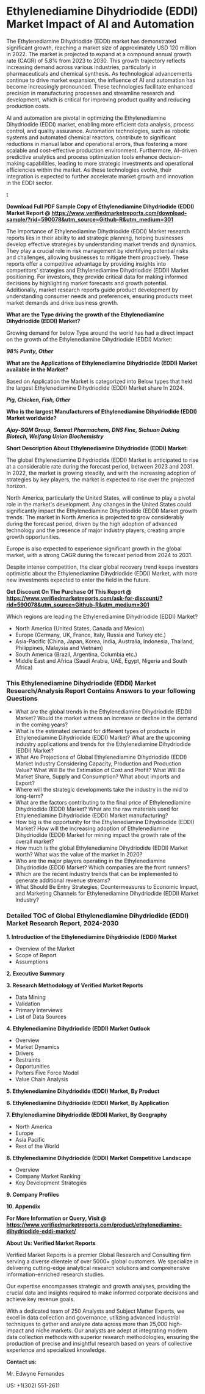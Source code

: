 <meta name="title" content="Global Ethylenediamine Dihydriodide (EDDI) Market Impact of AI and Automation"><meta name="description" content="The Ethylenediamine Dihydriodide (EDDI) market has demonstrated significant growth, reaching a market size of approximately USD 120 million in 2022. The market is proj"><meta name="title" content="Ethylenediamine Dihydriodide (EDDI) Market Size, Share, Scope, Trends, Growth, Opportunities, Analysis, Forecast"><h1>Ethylenediamine Dihydriodide (EDDI) Market Impact of AI and Automation</h1><p>The Ethylenediamine Dihydriodide (EDDI) market has demonstrated significant growth, reaching a market size of approximately USD 120 million in 2022. The market is projected to expand at a compound annual growth rate (CAGR) of 5.8% from 2023 to 2030. This growth trajectory reflects increasing demand across various industries, particularly in pharmaceuticals and chemical synthesis. As technological advancements continue to drive market expansion, the influence of AI and automation has become increasingly pronounced. These technologies facilitate enhanced precision in manufacturing processes and streamline research and development, which is critical for improving product quality and reducing production costs.</p><p>AI and automation are pivotal in optimizing the Ethylenediamine Dihydriodide (EDDI) market, enabling more efficient data analysis, process control, and quality assurance. Automation technologies, such as robotic systems and automated chemical reactors, contribute to significant reductions in manual labor and operational errors, thus fostering a more scalable and cost-effective production environment. Furthermore, AI-driven predictive analytics and process optimization tools enhance decision-making capabilities, leading to more strategic investments and operational efficiencies within the market. As these technologies evolve, their integration is expected to further accelerate market growth and innovation in the EDDI sector.</p>t</p><p id="" class=""><strong>Download Full PDF Sample Copy of Ethylenediamine Dihydriodide (EDDI) Market Report @ <a href="https://www.verifiedmarketreports.com/download-sample/?rid=590078&utm_source=Github-R&utm_medium=301" target="_blank">https://www.verifiedmarketreports.com/download-sample/?rid=590078&utm_source=Github-R&utm_medium=301</a></strong></p><p>The importance of&nbsp;Ethylenediamine Dihydriodide (EDDI) Market research reports lies in their ability to aid strategic planning, helping businesses develop effective strategies by understanding market trends and dynamics. They play a crucial role in risk management by identifying potential risks and challenges, allowing businesses to mitigate them proactively. These reports offer a competitive advantage by providing insights into competitors' strategies and Ethylenediamine Dihydriodide (EDDI) Market positioning. For investors, they provide critical data for making informed decisions by highlighting market forecasts and growth potential. Additionally, market research reports guide product development by understanding consumer needs and preferences, ensuring products meet market demands and drive business growth.</p><p><strong>What are the&nbsp;Type driving the growth of the Ethylenediamine Dihydriodide (EDDI) Market?</strong></p><p id="" class="">Growing demand for below Type around the world has had a direct impact on the growth of the Ethylenediamine Dihydriodide (EDDI) Market:</p><em><strong>98% Purity, Other</strong></em></p><strong>What are the&nbsp;Applications&nbsp;of Ethylenediamine Dihydriodide (EDDI) Market available in the Market?</strong></p><p id="" class="">Based on Application the Market is categorized into Below types that held the largest Ethylenediamine Dihydriodide (EDDI) Market share In 2024.</p><em><strong>Pig, Chicken, Fish, Other</strong></em></p><strong>Who is the largest Manufacturers of Ethylenediamine Dihydriodide (EDDI) Market worldwide?</strong></p><p><em><strong>Ajay-SQM Group, Samrat Pharmachem, DNS Fine, Sichuan Duking Biotech, Weifang Union Biochemistry</strong></em></p><p id="" class=""><strong>Short Description About Ethylenediamine Dihydriodide (EDDI) Market:</strong></p><p>The global Ethylenediamine Dihydriodide (EDDI) Market is anticipated to rise at a considerable rate during the forecast period, between 2023 and 2031. In 2022, the market is growing steadily, and with the increasing adoption of strategies by key players, the market is expected to rise over the projected horizon.</p><p>North America, particularly the United States, will continue to play a pivotal role in the market's development. Any changes in the United States could significantly impact the Ethylenediamine Dihydriodide (EDDI) Market growth trends. The market in North America is projected to grow considerably during the forecast period, driven by the high adoption of advanced technology and the presence of major industry players, creating ample growth opportunities.</p><p>Europe is also expected to experience significant growth in the global market, with a strong CAGR during the forecast period from 2024 to 2031.</p><p>Despite intense competition, the clear global recovery trend keeps investors optimistic about the Ethylenediamine Dihydriodide (EDDI) Market, with more new investments expected to enter the field in the future.</p><p id="" class=""><strong>Get Discount On The Purchase Of This Report @ <a href="https://www.verifiedmarketreports.com/ask-for-discount/?rid=590078&utm_source=Github-R&utm_medium=301" target="_blank">https://www.verifiedmarketreports.com/ask-for-discount/?rid=590078&utm_source=Github-R&utm_medium=301</a></strong></p>Which regions are leading the Ethylenediamine Dihydriodide (EDDI) Market?</p><ul><li>North America (United States, Canada and Mexico)</li><li>Europe (Germany, UK, France, Italy, Russia and Turkey etc.)</li><li>Asia-Pacific (China, Japan, Korea, India, Australia, Indonesia, Thailand, Philippines, Malaysia and Vietnam)</li><li>South America (Brazil, Argentina, Columbia etc.)</li><li>Middle East and Africa (Saudi Arabia, UAE, Egypt, Nigeria and South Africa)</li></ul><h3 id="" class="">This Ethylenediamine Dihydriodide (EDDI) Market Research/Analysis Report Contains Answers to your following Questions</h3><ul><li>What are the global trends in the Ethylenediamine Dihydriodide (EDDI) Market? Would the market witness an increase or decline in the demand in the coming years?</li><li>What is the estimated demand for different types of products in Ethylenediamine Dihydriodide (EDDI) Market? What are the upcoming industry applications and trends for the Ethylenediamine Dihydriodide (EDDI) Market?</li><li>What Are Projections of Global Ethylenediamine Dihydriodide (EDDI) Market Industry Considering Capacity, Production and Production Value? What Will Be the Estimation of Cost and Profit? What Will Be Market Share, Supply and Consumption? What about imports and Export?</li><li>Where will the strategic developments take the industry in the mid to long-term?</li><li>What are the factors contributing to the final price of Ethylenediamine Dihydriodide (EDDI) Market? What are the raw materials used for Ethylenediamine Dihydriodide (EDDI) Market manufacturing?</li><li>How big is the opportunity for the Ethylenediamine Dihydriodide (EDDI) Market? How will the increasing adoption of Ethylenediamine Dihydriodide (EDDI) Market for mining impact the growth rate of the overall market?</li><li>How much is the global Ethylenediamine Dihydriodide (EDDI) Market worth? What was the value of the market In 2020?</li><li>Who are the major players operating in the Ethylenediamine Dihydriodide (EDDI) Market? Which companies are the front runners?</li><li>Which are the recent industry trends that can be implemented to generate additional revenue streams?</li><li>What Should Be Entry Strategies, Countermeasures to Economic Impact, and Marketing Channels for Ethylenediamine Dihydriodide (EDDI) Market Industry?</li></ul><h3 id="" class="">Detailed TOC of Global Ethylenediamine Dihydriodide (EDDI) Market Research Report, 2024-2030</h3><p id="" class=""><strong>1. Introduction of the Ethylenediamine Dihydriodide (EDDI) Market</strong></p><ul><li>Overview of the Market</li><li>Scope of Report</li><li>Assumptions</li></ul><p id="" class=""><strong>2. Executive Summary</strong></p><p id="" class=""><strong>3. Research Methodology of Verified Market Reports</strong></p><ul><li>Data Mining</li><li>Validation</li><li>Primary Interviews</li><li>List of Data Sources</li></ul><p id="" class=""><strong>4. Ethylenediamine Dihydriodide (EDDI) Market Outlook</strong></p><ul><li>Overview</li><li>Market Dynamics</li><li>Drivers</li><li>Restraints</li><li>Opportunities</li><li>Porters Five Force Model</li><li>Value Chain Analysis</li></ul><p id="" class=""><strong>5. Ethylenediamine Dihydriodide (EDDI) Market, By Product</strong></p><p id="" class=""><strong>6. Ethylenediamine Dihydriodide (EDDI) Market, By Application</strong></p><p id="" class=""><strong>7. Ethylenediamine Dihydriodide (EDDI) Market, By Geography</strong></p><ul><li>North America</li><li>Europe</li><li>Asia Pacific</li><li>Rest of the World</li></ul><p id="" class=""><strong>8. Ethylenediamine Dihydriodide (EDDI) Market Competitive Landscape</strong></p><ul><li>Overview</li><li>Company Market Ranking</li><li>Key Development Strategies</li></ul><p id="" class=""><strong>9. Company Profiles</strong></p><p id="" class=""><strong>10. Appendix</strong></p><p id="" class=""><strong>For More Information or Query, Visit @ <a href="https://www.verifiedmarketreports.com/product/ethylenediamine-dihydriodide-eddi-market/" target="_blank">https://www.verifiedmarketreports.com/product/ethylenediamine-dihydriodide-eddi-market/</a></strong></p><p id="" class=""><strong>About Us: Verified Market Reports</strong></p><p id="" class="">Verified Market Reports is a premier Global Research and Consulting firm serving a diverse clientele of over 5000+ global customers. We specialize in delivering cutting-edge analytical research solutions and comprehensive information-enriched research studies.</p><p id="" class="">Our expertise encompasses strategic and growth analyses, providing the crucial data and insights required to make informed corporate decisions and achieve key revenue goals.</p><p id="" class="">With a dedicated team of 250 Analysts and Subject Matter Experts, we excel in data collection and governance, utilizing advanced industrial techniques to gather and analyze data across more than 25,000 high-impact and niche markets. Our analysts are adept at integrating modern data collection methods with superior research methodologies, ensuring the production of precise and insightful research based on years of collective experience and specialized knowledge.</p><p id="" class=""><strong>Contact us:</strong></p><p id="" class="">Mr. Edwyne Fernandes</p><p id="" class="">US: +1(302) 551-2611</p>